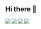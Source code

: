 ## Hi there 👋
<img src="https://img.shields.io/badge/HTML5-E34F26?style=for-the-badge&logo=html5&logoColor=FFF"/>

<img src="https://img.shields.io/badge/CSS3-1572B6?style=for-the-badge&logo=css3&logoColor=FFF"/> 

<img src="https://img.shields.io/badge/jquery-0769AD?style=for-the-badge&logo=jquery&logoColor=FFF"/>

<img src="https://img.shields.io/badge/GitHub-EAEAEA?style=for-the-badge&logo=github&logoColor=000"/> 




<!--
**bug0630/bug0630** is a ✨ _special_ ✨ repository because its `README.md` (this file) appears on your GitHub profile.

Here are some ideas to get you started:

- 🔭 I’m currently working on ...
- 🌱 I’m currently learning ...
- 👯 I’m looking to collaborate on ...
- 🤔 I’m looking for help with ...
- 💬 Ask me about ...
- 📫 How to reach me: ...
- 😄 Pronouns: ...
- ⚡ Fun fact: ...
-->
